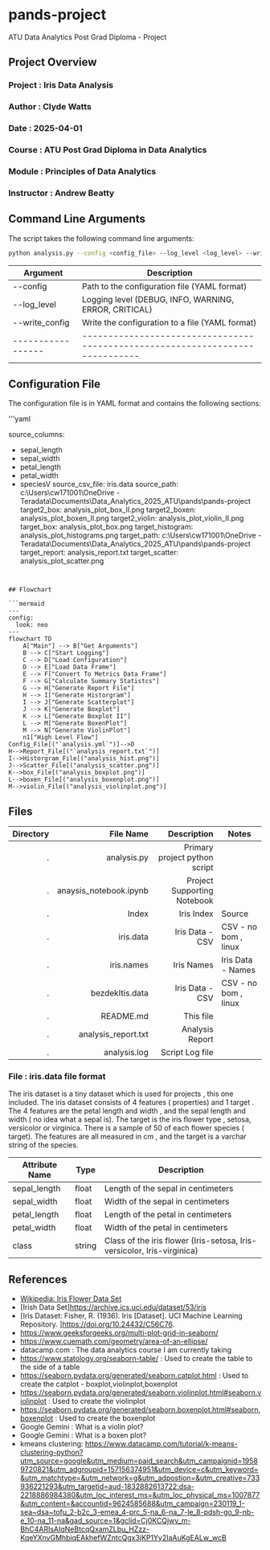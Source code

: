 # pands-project
ATU Data Analytics Post Grad Diploma - Project

## Project Overview

### Project : Iris Data Analysis
### Author : Clyde Watts
### Date : 2025-04-01
### Course : ATU Post Grad Diploma in Data Analytics
### Module : Principles of Data Analytics
### Instructor : Andrew Beatty


## Command Line Arguments
The script takes the following command line arguments:

```bash
python analysis.py --config <config_file> --log_level <log_level> --write_config <write_config>

```
| Argument        | Description                                                                 |
|-----------------|-----------------------------------------------------------------------------|
| --config        | Path to the configuration file (YAML format)                               |
| --log_level     | Logging level (DEBUG, INFO, WARNING, ERROR, CRITICAL)                      |
| --write_config  | Write the configuration to a file (YAML format)                            |
|-----------------|-----------------------------------------------------------------------------|


## Configuration File
The configuration file is in YAML format and contains the following sections:

'''yaml

source_columns:
- sepal_length
- sepal_width
- petal_length
- petal_width
- speciesV
source_csv_file: iris.data
source_path: c:\Users\cw171001\OneDrive - Teradata\Documents\Data_Analytics_2025_ATU\pands\pands-project
target2_box: analysis_plot_box_II.png
target2_boxen: analysis_plot_boxen_II.png
target2_violin: analysis_plot_violin_II.png
target_box: analysis_plot_box.png
target_histogram: analysis_plot_histograms.png
target_path: c:\Users\cw171001\OneDrive - Teradata\Documents\Data_Analytics_2025_ATU\pands\pands-project
target_report: analysis_report.txt
target_scatter: analysis_plot_scatter.png

```


## Flowchart

```mermaid
---
config:
  look: neo
---
flowchart TD
    A["Main"] --> B["Get Arguments"]
    B --> C["Start Logging"]
    C --> D["Load Configuration"]
    D --> E["Load Data Frame"]
    E --> F["Convert To Metrics Data Frame"]
    F --> G["Calculate Summary Statistcs"]
    G --> H["Generate Report File"]
    H --> I["Generate Historgram"]
    I --> J["Generate Scatterplot"]
    J --> K["Generate Boxplot"]
    K --> L["Generate Boxplot II"]
    L --> M["Generate BoxenPlot"]
    M --> N["Generate ViolinPlot"]
    n1["High Level Flow"]
Config_File[("`analysis.yml`")]-->D
H-->Report_File[("`analysis_report.txt`")]
I-->Historgram_File[("analysis_hist.png")] 
J-->Scatter_File[("analysis_scatter.png")] 
K-->box_File[("analysis_boxplot.png")] 
L-->boxen_File[("analysis_boxenplot.png")] 
M-->violin_File[("analysis_violinplot.png")] 
```

## Files

| Directory     | File Name             | Description                            | Notes                         |
|--------------:|----------------------:|---------------------------------------:|-------------------------------|
| .             | analysis.py           | Primary project python script          |                               |
| .             | anaysis_notebook.ipynb| Project Supporting Notebook            |                               |
| .             | Index                 | Iris Index                             | Source                        |
| .             | iris.data             | Iris Data - CSV                        | CSV - no bom , linux          |
| .             | iris.names            | Iris Names                             | Iris Data - Names             |
| .             | bezdekItis.data       | Iris Data - CSV                        | CSV - no bom , linux          |
| .             | README.md             | This file                              |                               |
| .             | analysis_report.txt   | Analysis Report                        |                               | 
| .             | analysis.log          | Script Log file                        |                               |   

### File : iris.data file format

The iris dataset is a tiny dataset which is used for projects , this one included. The iris dataset consists of 4 features ( properties) and 1 target . The 4 features are the petal length and width , and the sepal length and width ( no idea what a sepal is). The target is the iris flower type , setosa, versicolor or virginica. There is a sample of 50 of each flower species ( target). The features are all measured in cm , and the target is a varchar string of the species.




| Attribute Name | Type    | Description                                                                 |
|----------------|---------|-----------------------------------------------------------------------------|
| sepal_length   | float   | Length of the sepal in centimeters                                          |
| sepal_width    | float   | Width of the sepal in centimeters                                           |
| petal_length   | float   | Length of the petal in centimeters                                          |
| petal_width    | float   | Width of the petal in centimeters                                           |
| class          | string  | Class of the iris flower (Iris-setosa, Iris-versicolor, Iris-virginica)     |
## References

- [Wikipedia: Iris Flower Data Set](https://en.wikipedia.org/wiki/Iris_flower_data_set)
- [Irish Data Set]https://archive.ics.uci.edu/dataset/53/iris
- [Iris Dataset: Fisher, R. (1936). Iris [Dataset]. UCI Machine Learning Repository. ]https://doi.org/10.24432/C56C76.
- https://www.geeksforgeeks.org/multi-plot-grid-in-seaborn/
- https://www.cuemath.com/geometry/area-of-an-ellipse/
- datacamp.com : The data analytics course I am currently taking
- https://www.statology.org/seaborn-table/ : Used to create the table to the side of a table
- https://seaborn.pydata.org/generated/seaborn.catplot.html : Used to create the catplot - boxplot,violinplot,boxenplot
- https://seaborn.pydata.org/generated/seaborn.violinplot.html#seaborn.violinplot : Used to create the violinplot
- https://seaborn.pydata.org/generated/seaborn.boxenplot.html#seaborn.boxenplot : Used to create the boxenplot
- Google Gemini : What is a violin plot?
- Google Gemini : What is a boxen plot?
- kmeans clustering: https://www.datacamp.com/tutorial/k-means-clustering-python?utm_source=google&utm_medium=paid_search&utm_campaignid=19589720821&utm_adgroupid=157156374951&utm_device=c&utm_keyword=&utm_matchtype=&utm_network=g&utm_adpostion=&utm_creative=733936221293&utm_targetid=aud-1832882613722:dsa-2218886984380&utm_loc_interest_ms=&utm_loc_physical_ms=1007877&utm_content=&accountid=9624585688&utm_campaign=230119_1-sea~dsa~tofu_2-b2c_3-emea_4-prc_5-na_6-na_7-le_8-pdsh-go_9-nb-e_10-na_11-na&gad_source=1&gclid=Cj0KCQjwv_m-BhC4ARIsAIqNeBtcqQxamZLbu_HZzz-KqeYXnvGMhbiqEAkhefWZntcQgx3jKP1Yy2IaAuKgEALw_wcB